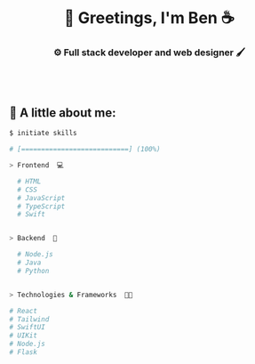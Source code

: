 <h1 align="center">👋 Greetings, I'm Ben ☕</h1>
<h3 align="center">⚙️ Full stack developer and web designer 🖌️</h3>
</p>
<br>
</br>

## 🌳 A little about me:

```bash
$ initiate skills

# [===========================] (100%)

> Frontend  💻

  # HTML
  # CSS
  # JavaScript
  # TypeScript
  # Swift


> Backend  🔧

  # Node.js
  # Java
  # Python


> Technologies & Frameworks  🧑‍💻

# React
# Tailwind
# SwiftUI
# UIKit
# Node.js
# Flask


```
<br>
</br>
